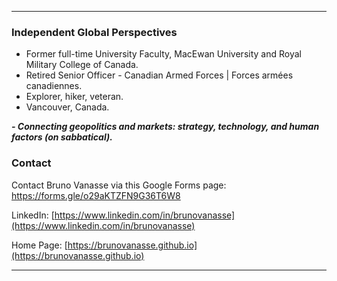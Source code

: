 * * *

### Independent Global Perspectives
* Former full-time University Faculty, MacEwan University and Royal Military College of Canada.
* Retired Senior Officer - Canadian Armed Forces \| Forces armées canadiennes.
* Explorer, hiker, veteran.
* Vancouver, Canada.

***- Connecting geopolitics and markets: strategy, technology, and human factors (on sabbatical).***

### Contact 

Contact Bruno Vanasse via this Google Forms page: [https://forms.gle/o29aKTZFN9G36T6W8 ](https://forms.gle/o29aKTZFN9G36T6W8) 

LinkedIn: [https://www.linkedin.com/in/brunovanasse](https://www.linkedin.com/in/brunovanasse)

Home Page: [https://brunovanasse.github.io](https://brunovanasse.github.io)

* * *

